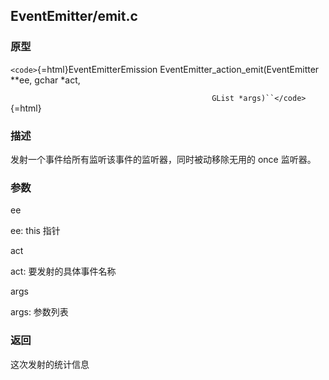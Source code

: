 ## EventEmitter/emit.c

### 原型

`<code>`{=html}EventEmitterEmission
EventEmitter_action_emit(EventEmitter \*\*ee, gchar \*act,

`                                             GList *args)``</code>`{=html}

### 描述

发射一个事件给所有监听该事件的监听器，同时被动移除无用的 once 监听器。

### 参数

ee

ee: this 指针

act

act: 要发射的具体事件名称

args

args: 参数列表

### 返回

这次发射的统计信息
